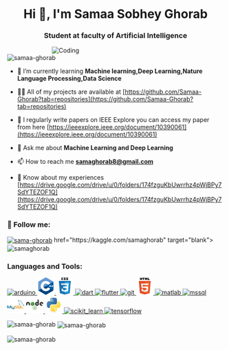 
<h1 align="center">Hi 👋, I'm Samaa Sobhey Ghorab</h1>
<h3 align="center">Student at faculty of Artificial Intelligence</h3>
<img align="right" alt="Coding" width="400" src="https://media1.giphy.com/media/v1.Y2lkPTc5MGI3NjExcDhjcGljejh3Y2Fna3YzMW5mcmxscG41NmlsdjNrNTFkMzN1NmZjMyZlcD12MV9pbnRlcm5hbF9naWZfYnlfaWQmY3Q9Zw/5k5vZwRFZR5aZeniqb/giphy.gif">

<p align="left"> <img src="https://komarev.com/ghpvc/?username=samaa-ghorab&label=Profile%20views&color=0e75b6&style=flat" alt="samaa-ghorab" /> </p>

- 🌱 I’m currently learning **Machine learning,Deep Learning,Nature Language Processing,Data Science**

- 👨‍💻 All of my projects are available at [https://github.com/Samaa-Ghorab?tab=repositories](https://github.com/Samaa-Ghorab?tab=repositories)

- 📝 I regularly write papers on IEEE Explore you can access my paper from here [https://ieeexplore.ieee.org/document/10390061](https://ieeexplore.ieee.org/document/10390061)

- 💬 Ask me about **Machine Learning and Deep Learning**

- 📫 How to reach me **samaghorab8@gmail.com**

- 📄 Know about my experiences [https://drive.google.com/drive/u/0/folders/174fzguKbUwrrhz4pWjBPy7SdYTEZOF1Q](https://drive.google.com/drive/u/0/folders/174fzguKbUwrrhz4pWjBPy7SdYTEZOF1Q)

<h3 align="left"> 💌 Follow me:</h3>
<p align="left">
<a href="https://linkedin.com/in/sama-ghorab" target="blank"><img align="center" src="https://raw.githubusercontent.com/rahuldkjain/github-profile-readme-generator/master/src/images/icons/Social/linked-in-alt.svg" alt="sama-ghorab" height="30" width="40" /></a>
href="https://kaggle.com/samaghorab" target="blank"><img align="center" src="https://raw.githubusercontent.com/rahuldkjain/github-profile-readme-generator/master/src/images/icons/Social/kaggle.svg" alt="samaghorab" height="30" width="40" /></a>
</p>

<h3 align="left">Languages and Tools:</h3>
<p align="left"> <a href="https://www.arduino.cc/" target="_blank" rel="noreferrer"> <img src="https://cdn.worldvectorlogo.com/logos/arduino-1.svg" alt="arduino" width="40" height="40"/> </a> <a href="https://www.w3schools.com/cpp/" target="_blank" rel="noreferrer"> <img src="https://raw.githubusercontent.com/devicons/devicon/master/icons/cplusplus/cplusplus-original.svg" alt="cplusplus" width="40" height="40"/> </a> <a href="https://www.w3schools.com/css/" target="_blank" rel="noreferrer"> <img src="https://raw.githubusercontent.com/devicons/devicon/master/icons/css3/css3-original-wordmark.svg" alt="css3" width="40" height="40"/> </a> <a href="https://dart.dev" target="_blank" rel="noreferrer"> <img src="https://www.vectorlogo.zone/logos/dartlang/dartlang-icon.svg" alt="dart" width="40" height="40"/> </a> <a href="https://flutter.dev" target="_blank" rel="noreferrer"> <img src="https://www.vectorlogo.zone/logos/flutterio/flutterio-icon.svg" alt="flutter" width="40" height="40"/> </a> <a href="https://git-scm.com/" target="_blank" rel="noreferrer"> <img src="https://www.vectorlogo.zone/logos/git-scm/git-scm-icon.svg" alt="git" width="40" height="40"/> </a> <a href="https://www.w3.org/html/" target="_blank" rel="noreferrer"> <img src="https://raw.githubusercontent.com/devicons/devicon/master/icons/html5/html5-original-wordmark.svg" alt="html5" width="40" height="40"/> </a> <a href="https://www.mathworks.com/" target="_blank" rel="noreferrer"> <img src="https://upload.wikimedia.org/wikipedia/commons/2/21/Matlab_Logo.png" alt="matlab" width="40" height="40"/> </a> <a href="https://www.microsoft.com/en-us/sql-server" target="_blank" rel="noreferrer"> <img src="https://www.svgrepo.com/show/303229/microsoft-sql-server-logo.svg" alt="mssql" width="40" height="40"/> </a> <a href="https://www.mysql.com/" target="_blank" rel="noreferrer"> <img src="https://raw.githubusercontent.com/devicons/devicon/master/icons/mysql/mysql-original-wordmark.svg" alt="mysql" width="40" height="40"/> </a> <a href="https://nodejs.org" target="_blank" rel="noreferrer"> <img src="https://raw.githubusercontent.com/devicons/devicon/master/icons/nodejs/nodejs-original-wordmark.svg" alt="nodejs" width="40" height="40"/> </a> <a href="https://www.python.org" target="_blank" rel="noreferrer"> <img src="https://raw.githubusercontent.com/devicons/devicon/master/icons/python/python-original.svg" alt="python" width="40" height="40"/> </a> <a href="https://scikit-learn.org/" target="_blank" rel="noreferrer"> <img src="https://upload.wikimedia.org/wikipedia/commons/0/05/Scikit_learn_logo_small.svg" alt="scikit_learn" width="40" height="40"/> </a> <a href="https://www.tensorflow.org" target="_blank" rel="noreferrer"> <img src="https://www.vectorlogo.zone/logos/tensorflow/tensorflow-icon.svg" alt="tensorflow" width="40" height="40"/> </a> </p>

<p><img align="left" src="https://github-readme-stats.vercel.app/api/top-langs?username=samaa-ghorab&show_icons=true&locale=en&layout=compact" alt="samaa-ghorab" /></p>

<p>&nbsp;<img align="center" src="https://github-readme-stats.vercel.app/api?username=samaa-ghorab&show_icons=true&locale=en" alt="samaa-ghorab" /></p>

<p><img align="center" src="https://github-readme-streak-stats.herokuapp.com/?user=samaa-ghorab&" alt="samaa-ghorab" /></p>

